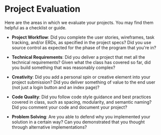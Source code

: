 # Project Evaluation

Here are the areas in which we evaluate your projects. You may find them helpful as a checklist or guide. 

* __Project Workflow__: Did you complete the user stories, wireframes, task tracking, and/or ERDs, as specified in the project specs? Did you use source control as expected for the phase of the program that you're in?

* __Technical Requirements__: Did you deliver a project that met all the technical requirements? Given what the class has covered so far, did you build something that was reasonably complex?

* __Creativity__: Did you add a personal spin or creative element into your project submission? Did you deliver something of value to the end user (not just a login button and an index page)?

* __Code Quality__: Did you follow code style guidance and best practices covered in class, such as spacing, modularity, and semantic naming? Did you comment your code and document your project?

* __Problem Solving__: Are you able to defend why you implemented your solution in a certain way? Can you demonstrated that you thought through alternative implementations?
